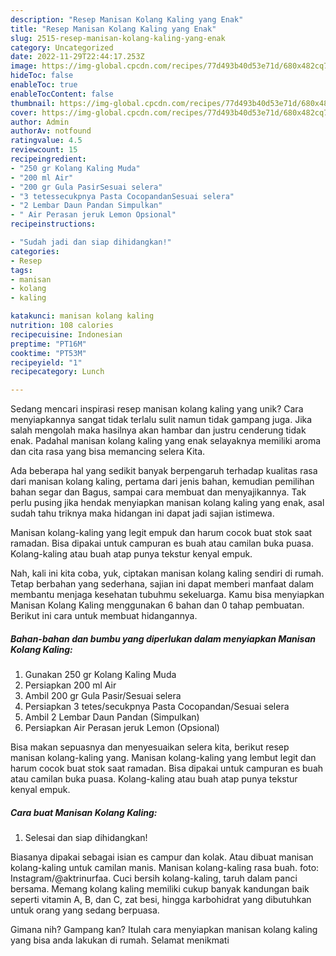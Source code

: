 ```yaml
---
description: "Resep Manisan Kolang Kaling yang Enak"
title: "Resep Manisan Kolang Kaling yang Enak"
slug: 2515-resep-manisan-kolang-kaling-yang-enak
category: Uncategorized
date: 2022-11-29T22:44:17.253Z
image: https://img-global.cpcdn.com/recipes/77d493b40d53e71d/680x482cq70/manisan-kolang-kaling-foto-resep-utama.jpg
hideToc: false
enableToc: true
enableTocContent: false
thumbnail: https://img-global.cpcdn.com/recipes/77d493b40d53e71d/680x482cq70/manisan-kolang-kaling-foto-resep-utama.jpg
cover: https://img-global.cpcdn.com/recipes/77d493b40d53e71d/680x482cq70/manisan-kolang-kaling-foto-resep-utama.jpg
author: Admin
authorAv: notfound
ratingvalue: 4.5
reviewcount: 15
recipeingredient:
- "250 gr Kolang Kaling Muda"
- "200 ml Air"
- "200 gr Gula PasirSesuai selera"
- "3 tetessecukpnya Pasta CocopandanSesuai selera"
- "2 Lembar Daun Pandan Simpulkan"
- " Air Perasan jeruk Lemon Opsional"
recipeinstructions:

- "Sudah jadi dan siap dihidangkan!"
categories:
- Resep
tags:
- manisan
- kolang
- kaling

katakunci: manisan kolang kaling 
nutrition: 108 calories
recipecuisine: Indonesian
preptime: "PT16M"
cooktime: "PT53M"
recipeyield: "1"
recipecategory: Lunch

---
```





Sedang mencari inspirasi resep manisan kolang kaling yang unik? Cara menyiapkannya sangat tidak terlalu sulit namun tidak gampang juga. Jika salah mengolah maka hasilnya akan hambar dan justru cenderung tidak enak. Padahal manisan kolang kaling yang enak selayaknya memiliki aroma dan cita rasa yang bisa memancing selera Kita.





Ada beberapa hal yang sedikit banyak berpengaruh terhadap kualitas rasa dari manisan kolang kaling, pertama dari jenis bahan, kemudian pemilihan bahan segar dan Bagus, sampai cara membuat dan menyajikannya. Tak perlu pusing jika hendak menyiapkan manisan kolang kaling yang enak,      asal sudah tahu triknya maka hidangan ini dapat jadi sajian istimewa.














Manisan kolang-kaling yang legit empuk dan harum cocok buat stok saat ramadan. Bisa dipakai untuk campuran es buah atau camilan buka puasa. Kolang-kaling atau buah atap punya tekstur kenyal empuk.






Nah, kali ini kita coba, yuk, ciptakan manisan kolang kaling sendiri di rumah. Tetap berbahan yang sederhana, sajian ini dapat memberi manfaat dalam membantu menjaga kesehatan tubuhmu sekeluarga. Kamu bisa menyiapkan Manisan Kolang Kaling menggunakan 6 bahan dan 0 tahap pembuatan. Berikut ini cara untuk membuat hidangannya.

<!--inarticleads1-->

##### Bahan-bahan dan bumbu yang diperlukan dalam menyiapkan Manisan Kolang Kaling:

1. Gunakan 250 gr Kolang Kaling Muda
1. Persiapkan 200 ml Air
1. Ambil 200 gr Gula Pasir/Sesuai selera
1. Persiapkan 3 tetes/secukpnya Pasta Cocopandan/Sesuai selera
1. Ambil 2 Lembar Daun Pandan (Simpulkan)
1. Persiapkan  Air Perasan jeruk Lemon (Opsional)


Bisa makan sepuasnya dan menyesuaikan selera kita, berikut resep manisan kolang-kaling yang. Manisan kolang-kaling yang lembut legit dan harum cocok buat stok saat ramadan. Bisa dipakai untuk campuran es buah atau camilan buka puasa. Kolang-kaling atau buah atap punya tekstur kenyal empuk. 

<!--inarticleads2-->

##### Cara buat Manisan Kolang Kaling:


1. Selesai dan siap dihidangkan!

Biasanya dipakai sebagai isian es campur dan kolak. Atau dibuat manisan kolang-kaling untuk camilan manis. Manisan kolang-kaling rasa buah. foto: Instagram/@aktrinurfaa. Cuci bersih kolang-kaling, taruh dalam panci bersama. Memang kolang kaling memiliki cukup banyak kandungan baik seperti vitamin A, B, dan C, zat besi, hingga karbohidrat yang dibutuhkan untuk orang yang sedang berpuasa. 

Gimana nih? Gampang kan? Itulah cara menyiapkan manisan kolang kaling yang bisa anda lakukan di rumah. Selamat menikmati
